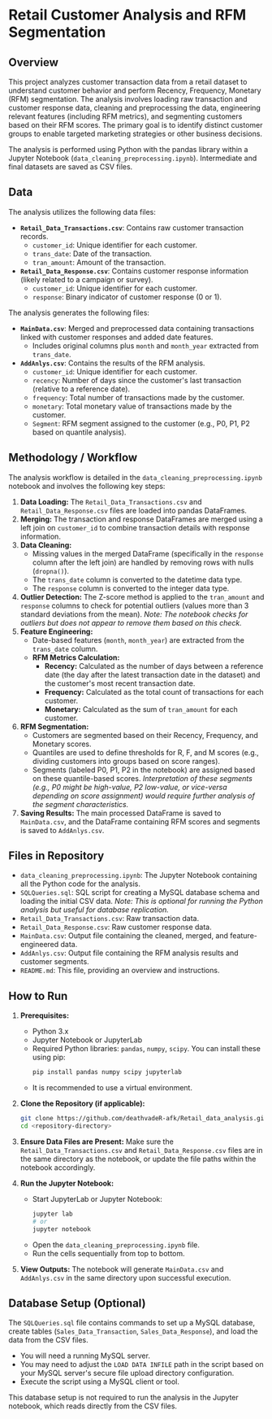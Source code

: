 # Retail Customer Analysis and RFM Segmentation

## Overview

This project analyzes customer transaction data from a retail dataset to understand customer behavior and perform Recency, Frequency, Monetary (RFM) segmentation. The analysis involves loading raw transaction and customer response data, cleaning and preprocessing the data, engineering relevant features (including RFM metrics), and segmenting customers based on their RFM scores. The primary goal is to identify distinct customer groups to enable targeted marketing strategies or other business decisions.

The analysis is performed using Python with the pandas library within a Jupyter Notebook (`data_cleaning_preprocessing.ipynb`). Intermediate and final datasets are saved as CSV files.

## Data

The analysis utilizes the following data files:

*   **`Retail_Data_Transactions.csv`**: Contains raw customer transaction records.
    *   `customer_id`: Unique identifier for each customer.
    *   `trans_date`: Date of the transaction.
    *   `tran_amount`: Amount of the transaction.
*   **`Retail_Data_Response.csv`**: Contains customer response information (likely related to a campaign or survey).
    *   `customer_id`: Unique identifier for each customer.
    *   `response`: Binary indicator of customer response (0 or 1).

The analysis generates the following files:

*   **`MainData.csv`**: Merged and preprocessed data containing transactions linked with customer responses and added date features.
    *   Includes original columns plus `month` and `month_year` extracted from `trans_date`.
*   **`AddAnlys.csv`**: Contains the results of the RFM analysis.
    *   `customer_id`: Unique identifier for each customer.
    *   `recency`: Number of days since the customer's last transaction (relative to a reference date).
    *   `frequency`: Total number of transactions made by the customer.
    *   `monetary`: Total monetary value of transactions made by the customer.
    *   `Segment`: RFM segment assigned to the customer (e.g., P0, P1, P2 based on quantile analysis).

## Methodology / Workflow

The analysis workflow is detailed in the `data_cleaning_preprocessing.ipynb` notebook and involves the following key steps:

1.  **Data Loading:** The `Retail_Data_Transactions.csv` and `Retail_Data_Response.csv` files are loaded into pandas DataFrames.
2.  **Merging:** The transaction and response DataFrames are merged using a left join on `customer_id` to combine transaction details with response information.
3.  **Data Cleaning:**
    *   Missing values in the merged DataFrame (specifically in the `response` column after the left join) are handled by removing rows with nulls (`dropna()`).
    *   The `trans_date` column is converted to the datetime data type.
    *   The `response` column is converted to the integer data type.
4.  **Outlier Detection:** The Z-score method is applied to the `tran_amount` and `response` columns to check for potential outliers (values more than 3 standard deviations from the mean). *Note: The notebook checks for outliers but does not appear to remove them based on this check.*
5.  **Feature Engineering:**
    *   Date-based features (`month`, `month_year`) are extracted from the `trans_date` column.
    *   **RFM Metrics Calculation:**
        *   **Recency:** Calculated as the number of days between a reference date (the day after the latest transaction date in the dataset) and the customer's most recent transaction date.
        *   **Frequency:** Calculated as the total count of transactions for each customer.
        *   **Monetary:** Calculated as the sum of `tran_amount` for each customer.
6.  **RFM Segmentation:**
    *   Customers are segmented based on their Recency, Frequency, and Monetary scores.
    *   Quantiles are used to define thresholds for R, F, and M scores (e.g., dividing customers into groups based on score ranges).
    *   Segments (labeled P0, P1, P2 in the notebook) are assigned based on these quantile-based scores. *Interpretation of these segments (e.g., P0 might be high-value, P2 low-value, or vice-versa depending on score assignment) would require further analysis of the segment characteristics.*
7.  **Saving Results:** The main processed DataFrame is saved to `MainData.csv`, and the DataFrame containing RFM scores and segments is saved to `AddAnlys.csv`.

## Files in Repository

*   `data_cleaning_preprocessing.ipynb`: The Jupyter Notebook containing all the Python code for the analysis.
*   `SQLQueries.sql`: SQL script for creating a MySQL database schema and loading the initial CSV data. *Note: This is optional for running the Python analysis but useful for database replication.*
*   `Retail_Data_Transactions.csv`: Raw transaction data.
*   `Retail_Data_Response.csv`: Raw customer response data.
*   `MainData.csv`: Output file containing the cleaned, merged, and feature-engineered data.
*   `AddAnlys.csv`: Output file containing the RFM analysis results and customer segments.
*   `README.md`: This file, providing an overview and instructions.

## How to Run

1.  **Prerequisites:**
    *   Python 3.x
    *   Jupyter Notebook or JupyterLab
    *   Required Python libraries: `pandas`, `numpy`, `scipy`. You can install these using pip:
        ```bash
        pip install pandas numpy scipy jupyterlab
        ```
    *   It is recommended to use a virtual environment.

2.  **Clone the Repository (if applicable):**
    ```bash
    git clone https://github.com/deathvadeR-afk/Retail_data_analysis.git
    cd <repository-directory>
    ```

3.  **Ensure Data Files are Present:** Make sure the `Retail_Data_Transactions.csv` and `Retail_Data_Response.csv` files are in the same directory as the notebook, or update the file paths within the notebook accordingly.

4.  **Run the Jupyter Notebook:**
    *   Start JupyterLab or Jupyter Notebook:
        ```bash
        jupyter lab
        # or
        jupyter notebook
        ```
    *   Open the `data_cleaning_preprocessing.ipynb` file.
    *   Run the cells sequentially from top to bottom.

5.  **View Outputs:** The notebook will generate `MainData.csv` and `AddAnlys.csv` in the same directory upon successful execution.

## Database Setup (Optional)

The `SQLQueries.sql` file contains commands to set up a MySQL database, create tables (`Sales_Data_Transaction`, `Sales_Data_Response`), and load the data from the CSV files. 

*   You will need a running MySQL server.
*   You may need to adjust the `LOAD DATA INFILE` path in the script based on your MySQL server's secure file upload directory configuration.
*   Execute the script using a MySQL client or tool.

This database setup is not required to run the analysis in the Jupyter notebook, which reads directly from the CSV files.
